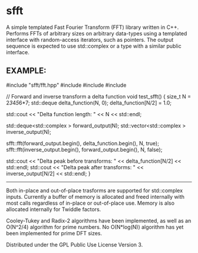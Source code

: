 sfft
====

A simple templated Fast Fourier Transform (FFT) library written in C++. Performs FFTs of arbitrary sizes on arbitrary data-types using a templated interface with random-access iterators, such as pointers.  The output sequence is expected to use std::complex or a type with a similar public interface.

EXAMPLE:
---------------------------------------------------------------------------------------

#include "sfft/fft.hpp"
#include <deque>
#include <iostream>
#include <vector>

// Forward and inverse transform a delta function
void test_sfft()
{
  size_t N = 2*3*4*5*6*7;
  std::deque<int> delta_function(N, 0);
  delta_function[N/2] = 1.0;

  std::cout << "Delta function length: " << N << std::endl;

  std::deque<std::complex<float> > forward_output(N);
  std::vector<std::complex<double> > inverse_output(N);

  sfft::fft(forward_output.begin(), delta_function.begin(), N, true);
  sfft::fft(inverse_output.begin(), forward_output.begin(), N, false);

  std::cout << "Delta peak before transforms: "  << delta_function[N/2] << std::endl;
  std::cout << "Delta peak after transforms: "  << inverse_output[N/2] << std::endl;
}

---------------------------------------------------------------------------------------

Both in-place and out-of-place trasforms are supported for std::complex inputs. Currently a buffer of memory is allocated and freed internally with most calls regardless of in-place or out-of-place use.  Memory is also allocated internally for Twiddle factors.

Cooley-Tukey and Radix-2 algorithms have been implemented, as well as an O(N^2/4) algorithm for prime numbers. No O(N*log(N)) algorithm has yet been implemented for prime DFT sizes.

Distributed under the GPL Public Use License Version 3.
